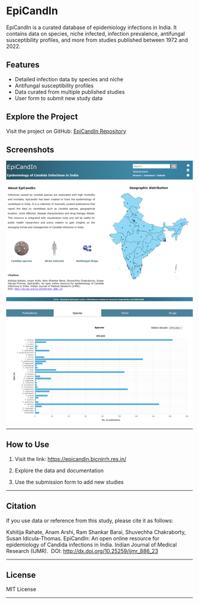 # EpiCandIn

EpiCandIn is a curated database of epidemiology infections in India. It contains data on species, niche infected, infection prevalence, antifungal susceptibility profiles, and more from studies published between 1972 and 2022.

## Features
- Detailed infection data by species and niche
- Antifungal susceptibility profiles
- Data curated from multiple published studies
- User form to submit new study data

## Explore the Project

Visit the project on GitHub: [EpiCandIn Repository](https://github.com/your-username/your-repo)

## Screenshots

![EpiCandIn Dashboard](images/home.png)

![EpiCandIn Data Form](images/sps.JPG)

---

## How to Use

1. Visit the link:
https://epicandin.bicnirrh.res.in/

2. Explore the data and documentation
3. Use the submission form to add new studies

---

## Citation

If you use data or reference from this study, please cite it as follows:

Kshitija Rahate, Anam Arshi, Ram Shankar Barai, Shuvechha Chakraborty, Susan Idicula-Thomas. EpiCandIn: An open online resource for epidemiology of Candida infections in India. Indian Journal of Medical Research (IJMR). ​
DOI: http://dx.doi.org/10.25259/ijmr_886_23

---

## License

MIT License

---



